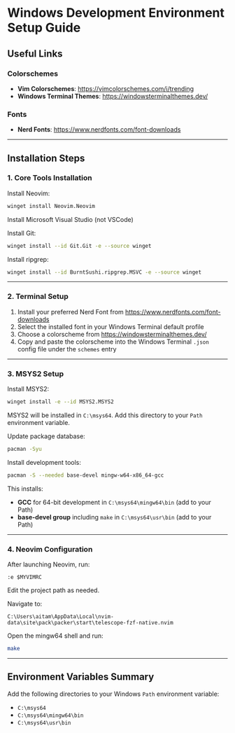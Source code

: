 # Windows Development Environment Setup Guide

## Useful Links

### Colorschemes
- **Vim Colorschemes**: https://vimcolorschemes.com/i/trending
- **Windows Terminal Themes**: https://windowsterminalthemes.dev/

### Fonts
- **Nerd Fonts**: https://www.nerdfonts.com/font-downloads

---

## Installation Steps

### 1. Core Tools Installation

Install Neovim:
```bash
winget install Neovim.Neovim
```

Install Microsoft Visual Studio (not VSCode)

Install Git:
```bash
winget install --id Git.Git -e --source winget
```

Install ripgrep:
```bash
winget install --id BurntSushi.ripgrep.MSVC -e --source winget
```

---

### 2. Terminal Setup

1. Install your preferred Nerd Font from https://www.nerdfonts.com/font-downloads
2. Select the installed font in your Windows Terminal default profile
3. Choose a colorscheme from https://windowsterminalthemes.dev/
4. Copy and paste the colorscheme into the Windows Terminal `.json` config file under the `schemes` entry

---

### 3. MSYS2 Setup

Install MSYS2:
```bash
winget install -e --id MSYS2.MSYS2
```

MSYS2 will be installed in `C:\msys64`. Add this directory to your `Path` environment variable.

Update package database:
```bash
pacman -Syu
```

Install development tools:
```bash
pacman -S --needed base-devel mingw-w64-x86_64-gcc
```

This installs:
- **GCC** for 64-bit development in `C:\msys64\mingw64\bin` (add to your Path)
- **base-devel group** including `make` in `C:\msys64\usr\bin` (add to your Path)

---

### 4. Neovim Configuration

After launching Neovim, run:
```vim
:e $MYVIMRC
```

Edit the project path as needed.

Navigate to:
```
C:\Users\aitam\AppData\Local\nvim-data\site\pack\packer\start\telescope-fzf-native.nvim
```

Open the mingw64 shell and run:
```bash
make
```

---

## Environment Variables Summary

Add the following directories to your Windows `Path` environment variable:
- `C:\msys64`
- `C:\msys64\mingw64\bin`
- `C:\msys64\usr\bin`
